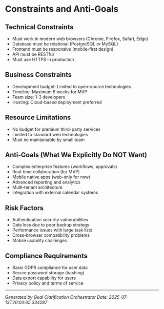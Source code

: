 # Constraints and Anti-Goals

## Technical Constraints
- Must work in modern web browsers (Chrome, Firefox, Safari, Edge)
- Database must be relational (PostgreSQL or MySQL)
- Frontend must be responsive (mobile-first design)
- API must be RESTful
- Must use HTTPS in production

## Business Constraints
- Development budget: Limited to open-source technologies
- Timeline: Maximum 8 weeks for MVP
- Team size: 1-3 developers
- Hosting: Cloud-based deployment preferred

## Resource Limitations
- No budget for premium third-party services
- Limited to standard web technologies
- Must be maintainable by small team

## Anti-Goals (What We Explicitly Do NOT Want)
- Complex enterprise features (workflows, approvals)
- Real-time collaboration (for MVP)
- Mobile native apps (web-only for now)
- Advanced reporting and analytics
- Multi-tenant architecture
- Integration with external calendar systems

## Risk Factors
- Authentication security vulnerabilities
- Data loss due to poor backup strategy
- Performance issues with large task lists
- Cross-browser compatibility problems
- Mobile usability challenges

## Compliance Requirements
- Basic GDPR compliance for user data
- Secure password storage (hashing)
- Data export capability for users
- Privacy policy and terms of service

---
*Generated by Goal Clarification Orchestrator*
*Date: 2025-07-13T20:00:05.334287*
